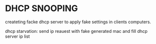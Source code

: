 # DHCP SNOOPING

createting facke dhcp server to apply fake settings in clients computers.

dhcp starvation: send ip reauest with fake generated mac and fill dhcp server ip list 
